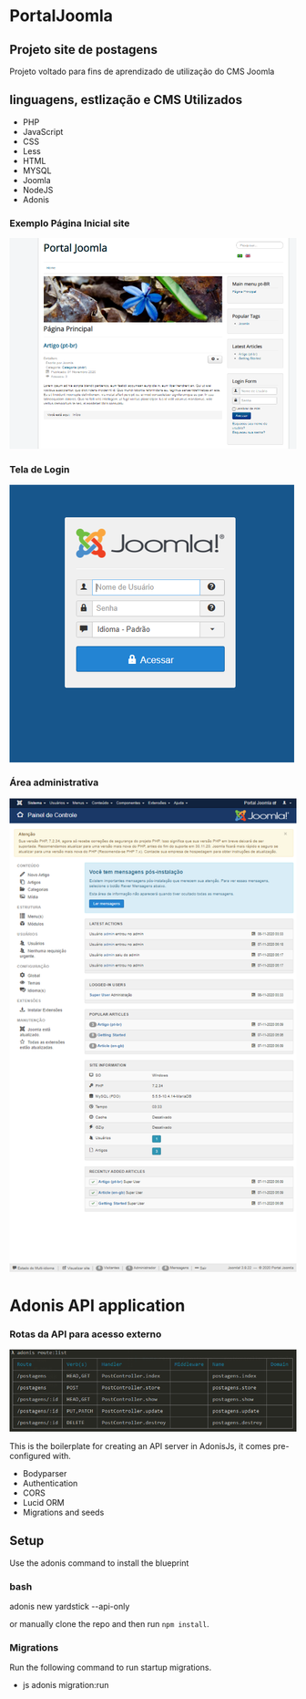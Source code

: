 # PortalJoomla
## Projeto site de postagens

<p align="justify">Projeto voltado para fins de aprendizado de utilização do CMS Joomla</p>

## linguagens, estlização e CMS Utilizados
* PHP
* JavaScript
* CSS
* Less
* HTML
* MYSQL
* Joomla
* NodeJS
* Adonis

### Exemplo Página Inicial site

![Badge](https://github.com/JhonatanNobreBarboza/PortalJoomla/blob/master/images/externas/fotoSite.PNG)

### Tela de Login

![Badge](https://github.com/JhonatanNobreBarboza/PortalJoomla/blob/master/images/externas/telaLogin.PNG)

### Área administrativa

![Badge](https://github.com/JhonatanNobreBarboza/PortalJoomla/blob/master/images/externas/admin.PNG)

# Adonis API application

### Rotas da API para acesso externo

![Badge](https://github.com/JhonatanNobreBarboza/PortalJoomla/blob/master/images/externas/rotasAdonis.PNG)

This is the boilerplate for creating an API server in AdonisJs, it comes pre-configured with.

* Bodyparser
* Authentication
* CORS
* Lucid ORM
* Migrations and seeds

## Setup

Use the adonis command to install the blueprint

### bash
 adonis new yardstick --api-only


or manually clone the repo and then run `npm install`.


### Migrations

Run the following command to run startup migrations.

* js
adonis migration:run
